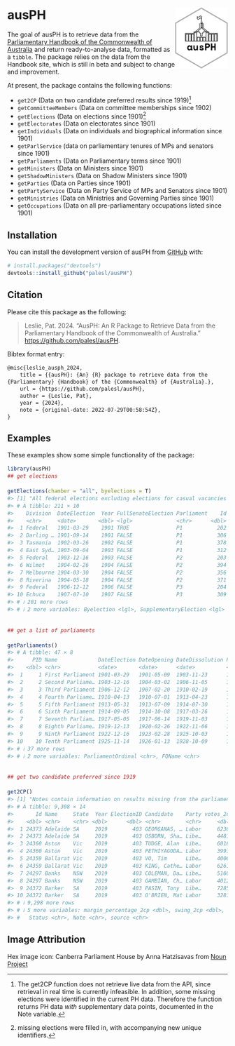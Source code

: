
<!-- README.md is generated from README.Rmd. Please edit that file -->

# ausPH <img src="man/figures/ausPH_hex_new.png" align="right" height="139"/>

<!-- badges: start -->
<!-- badges: end -->

The goal of ausPH is to retrieve data from the [Parliamentary Handbook
of the Commonwealth of Australia](https://handbook.aph.gov.au/) and
return ready-to-analyse data, formatted as a `tibble`. The package
relies on the data from the Handbook site, which is still in beta and
subject to change and improvement.

At present, the package contains the following functions:

- `get2CP` (Data on two candidate preferred results since 1919)[^1]
- `getCommitteeMembers` (Data on committee memberships since 1902)
- `getElections` (Data on elections since 1901)[^2]
- `getElectorates` (Data on electorates since 1901)
- `getIndividuals` (Data on individuals and biographical information
  since 1901)
- `getParlService` (data on parliamentary tenures of MPs and senators
  since 1901)
- `getParliaments` (Data on Parliamentary terms since 1901)
- `getMinisters` (Data on Ministers since 1901)
- `getShadowMinisters` (Data on Shadow Ministers since 1901)
- `getParties` (Data on Parties since 1901)
- `getPartyService` (Data on Party Service of MPs and Senators since
  1901)
- `getMinistries` (Data on Ministries and Governing Parties since 1901)
- `getOccupations` (Data on all pre-parliamentary occupations listed
  since 1901)

## Installation

You can install the development version of ausPH from
[GitHub](https://github.com/) with:

``` r
# install.packages("devtools")
devtools::install_github("palesl/ausPH")
```

## Citation

Please cite this package as the following:

> Leslie, Pat. 2024. “AusPH: An R Package to Retrieve Data from the
> Parliamentary Handbook of the Commonwealth of Australia.”
> <https://github.com/palesl/ausPH>.

Bibtex format entry:

    @misc{leslie_ausph_2024,
        title = {{ausPH}: {An} {R} package to retrieve data from the {Parliamentary} {Handbook} of the {Commonwealth} of {Australia}.},
        url = {https://github.com/palesl/ausPH},
        author = {Leslie, Pat},
        year = {2024},
        note = {original-date: 2022-07-29T00:58:54Z},
    }

## Examples

These examples show some simple functionality of the package:

``` r
library(ausPH) 
## get elections

getElections(chamber = "all", byelections = T)
#> [1] "All federal elections excluding elections for casual vacancies in the Senate"
#> # A tibble: 211 × 10
#>    Division  DateElection  Year FullSenateElection Parliament    Id Reps  Senate
#>    <chr>     <date>       <dbl> <lgl>              <chr>      <dbl> <lgl> <lgl> 
#>  1 Federal   1901-03-29    1901 TRUE               P1           202 TRUE  TRUE  
#>  2 Darling … 1901-09-14    1901 FALSE              P1           306 TRUE  FALSE 
#>  3 Tasmania  1902-03-26    1902 FALSE              P1           378 TRUE  FALSE 
#>  4 East Syd… 1903-09-04    1903 FALSE              P1           312 TRUE  FALSE 
#>  5 Federal   1903-12-16    1903 FALSE              P2           203 TRUE  TRUE  
#>  6 Wilmot    1904-02-26    1904 FALSE              P2           394 TRUE  FALSE 
#>  7 Melbourne 1904-03-30    1904 FALSE              P2           356 TRUE  FALSE 
#>  8 Riverina  1904-05-18    1904 FALSE              P2           371 TRUE  FALSE 
#>  9 Federal   1906-12-12    1906 FALSE              P3           204 TRUE  TRUE  
#> 10 Echuca    1907-07-10    1907 FALSE              P3           309 TRUE  FALSE 
#> # ℹ 201 more rows
#> # ℹ 2 more variables: Byelection <lgl>, SupplementaryElection <lgl>
```

``` r

## get a list of parliaments

getParliaments()
#> # A tibble: 47 × 8
#>      PID Name             DateElection DateOpening DateDissolution ParliamentEnd
#>    <dbl> <chr>            <date>       <date>      <date>          <date>       
#>  1     1 First Parliament 1901-03-29   1901-05-09  1903-11-23      1903-12-15   
#>  2     2 Second Parliame… 1903-12-16   1904-03-02  1906-11-05      1906-12-11   
#>  3     3 Third Parliament 1906-12-12   1907-02-20  1910-02-19      1910-04-12   
#>  4     4 Fourth Parliame… 1910-04-13   1910-07-01  1913-04-23      1913-05-30   
#>  5     5 Fifth Parliament 1913-05-31   1913-07-09  1914-07-30      1914-09-04   
#>  6     6 Sixth Parliament 1914-09-05   1914-10-08  1917-03-26      1917-05-04   
#>  7     7 Seventh Parliam… 1917-05-05   1917-06-14  1919-11-03      1919-12-12   
#>  8     8 Eighth Parliame… 1919-12-13   1920-02-26  1922-11-06      1922-12-15   
#>  9     9 Ninth Parliament 1922-12-16   1923-02-28  1925-10-03      1925-11-13   
#> 10    10 Tenth Parliament 1925-11-14   1926-01-13  1928-10-09      1928-11-16   
#> # ℹ 37 more rows
#> # ℹ 2 more variables: ParliamentOrdinal <chr>, FQName <chr>
```

``` r

## get two candidate preferred since 1919

get2CP()
#> [1] "Notes contain information on results missing from the parliamentary handbook"
#> # A tibble: 9,308 × 14
#>       Id Name     State  Year ElectionID Candidate    Party votes_2cp margin_2cp
#>    <dbl> <chr>    <chr> <dbl>      <dbl> <chr>        <chr>     <dbl>      <dbl>
#>  1 24373 Adelaide SA     2019        403 GEORGANAS, … Labor     62362      17543
#>  2 24373 Adelaide SA     2019        403 OSBORN, Sha… Libe…     44819     -17543
#>  3 24360 Aston    Vic    2019        403 TUDGE, Alan  Libe…     60180      20270
#>  4 24360 Aston    Vic    2019        403 PETHIYAGODA… Labor     39910     -20270
#>  5 24359 Ballarat Vic    2019        403 VO, Tim      Libe…     40068     -22547
#>  6 24359 Ballarat Vic    2019        403 KING, Cathe… Labor     62615      22547
#>  7 24297 Banks    NSW    2019        403 COLEMAN, Da… Libe…     51609      11488
#>  8 24297 Banks    NSW    2019        403 GAMBIAN, Ch… Labor     40121     -11488
#>  9 24372 Barker   SA     2019        403 PASIN, Tony  Libe…     72851      40036
#> 10 24372 Barker   SA     2019        403 O'BRIEN, Mat Labor     32815     -40036
#> # ℹ 9,298 more rows
#> # ℹ 5 more variables: margin_percentage_2cp <dbl>, swing_2cp <dbl>,
#> #   Status <chr>, Note <chr>, source <chr>
```

## Image Attribution

Hex image icon: Canberra Parliament House by Anna Hatzisavas from [Noun
Project](https://thenounproject.com/browse/icons/term/canberra-parliament-house/ "Canberra Parliament House Icons")

[^1]: The get2CP function does not retrieve live data from the API,
    since retrieval in real time is currently infeasible. In addition,
    some missing elections were identified in the current PH data.
    Therefore the function returns PH data *with* supplementary data
    points, documented in the Note variable.

[^2]: missing elections were filled in, with accompanying new unique
    identifiers.
